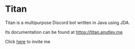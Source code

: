 # Titan

Titan is a multipurpose Discord bot written in Java using JDA.

Its documentation can be found at https://titan.anutley.me

Click [here](https://discord.com/api/oauth2/authorize?client_id=853225073023909918&permissions=8&scope=bot%20applications.commands) to invite me
